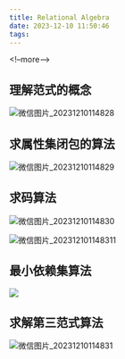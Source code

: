 ```yaml
---
title: Relational Algebra
date: 2023-12-10 11:50:46
tags:
---
```






<!–more–>

## 理解范式的概念

![微信图片_20231210114828](C:\CODE\Freshman1001.github.io\images\微信图片_20231210114828.jpg)

## 求属性集闭包的算法

![微信图片_20231210114829](C:\CODE\Freshman1001.github.io\images\微信图片_20231210114829.jpg)

## 求码算法

![微信图片_20231210114830](C:\CODE\Freshman1001.github.io\images\微信图片_20231210114830.jpg)

![微信图片_202312101148311](C:\CODE\Freshman1001.github.io\images\微信图片_202312101148311.jpg)

## 最小依赖集算法

![](C:\CODE\Freshman1001.github.io\images\微信图片_20231210114827.jpg)

## 求解第三范式算法

![微信图片_20231210114831](C:\CODE\Freshman1001.github.io\images\微信图片_20231210114831.jpg)



